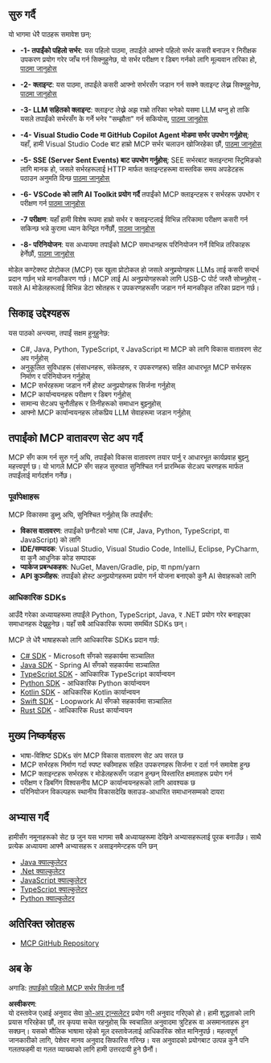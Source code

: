 <!--
CO_OP_TRANSLATOR_METADATA:
{
  "original_hash": "8fdd5786214b32ad33d8b5cf9012a0f7",
  "translation_date": "2025-05-17T08:07:58+00:00",
  "source_file": "03-GettingStarted/README.md",
  "language_code": "ne"
}
-->
## सुरु गर्दै

यो भागमा धेरै पाठहरू समावेश छन्:

- **-1- तपाईंको पहिलो सर्भर**: यस पहिलो पाठमा, तपाईंले आफ्नो पहिलो सर्भर कसरी बनाउन र निरीक्षक उपकरण प्रयोग गरेर जाँच गर्न सिक्नुहुनेछ, यो सर्भर परीक्षण र डिबग गर्नको लागि मूल्यवान तरिका हो, [पाठमा जानुहोस्](/03-GettingStarted/01-first-server/README.md)

- **-2- क्लाइन्ट**: यस पाठमा, तपाईंले कसरी आफ्नो सर्भरसँग जडान गर्न सक्ने क्लाइन्ट लेख्न सिक्नुहुनेछ, [पाठमा जानुहोस्](/03-GettingStarted/02-client/README.md)

- **-3- LLM सहितको क्लाइन्ट**: क्लाइन्ट लेख्ने अझ राम्रो तरिका भनेको यसमा LLM थप्नु हो ताकि यसले तपाईंको सर्भरसँग के गर्ने भनेर "सम्झौता" गर्न सकियोस्, [पाठमा जानुहोस्](/03-GettingStarted/03-llm-client/README.md)

- **-4- Visual Studio Code मा GitHub Copilot Agent मोडमा सर्भर उपभोग गर्नुहोस्**: यहाँ, हामी Visual Studio Code बाट हाम्रो MCP सर्भर चलाउन खोजिरहेका छौं, [पाठमा जानुहोस्](/03-GettingStarted/04-vscode/README.md)

- **-5- SSE (Server Sent Events) बाट उपभोग गर्नुहोस्**: SEE सर्भरबाट क्लाइन्टमा स्ट्रिमिङको लागि मानक हो, जसले सर्भरहरूलाई HTTP मार्फत क्लाइन्टहरूमा वास्तविक समय अपडेटहरू पठाउन अनुमति दिन्छ [पाठमा जानुहोस्](/03-GettingStarted/05-sse-server/README.md)

- **-6- VSCode को लागि AI Toolkit प्रयोग गर्दै** तपाईंको MCP क्लाइन्टहरू र सर्भरहरू उपभोग र परीक्षण गर्न [पाठमा जानुहोस्](/03-GettingStarted/06-aitk/README.md)

- **-7 परीक्षण**: यहाँ हामी विशेष रूपमा हाम्रो सर्भर र क्लाइन्टलाई विभिन्न तरिकामा परीक्षण कसरी गर्न सकिन्छ भन्ने कुरामा ध्यान केन्द्रित गर्नेछौं, [पाठमा जानुहोस्](/03-GettingStarted/07-testing/README.md)

- **-8- परिनियोजन**: यस अध्यायमा तपाईंको MCP समाधानहरू परिनियोजन गर्ने विभिन्न तरिकाहरू हेर्नेछौं, [पाठमा जानुहोस्](/03-GettingStarted/08-deployment/README.md)

मोडेल कण्टेक्स्ट प्रोटोकल (MCP) एक खुला प्रोटोकल हो जसले अनुप्रयोगहरू LLMs लाई कसरी सन्दर्भ प्रदान गर्छन् भन्ने मानकीकरण गर्छ। MCP लाई AI अनुप्रयोगहरूको लागि USB-C पोर्ट जस्तै सोच्नुहोस् - यसले AI मोडेलहरूलाई विभिन्न डेटा स्रोतहरू र उपकरणहरूसँग जडान गर्न मानकीकृत तरिका प्रदान गर्छ।

## सिकाइ उद्देश्यहरू

यस पाठको अन्त्यमा, तपाईं सक्षम हुनुहुनेछ:

- C#, Java, Python, TypeScript, र JavaScript मा MCP को लागि विकास वातावरण सेट अप गर्नुहोस्
- अनुकूलित सुविधाहरू (संसाधनहरू, संकेतहरू, र उपकरणहरू) सहित आधारभूत MCP सर्भरहरू निर्माण र परिनियोजन गर्नुहोस्
- MCP सर्भरहरूमा जडान गर्ने होस्ट अनुप्रयोगहरू सिर्जना गर्नुहोस्
- MCP कार्यान्वयनहरू परीक्षण र डिबग गर्नुहोस्
- सामान्य सेटअप चुनौतीहरू र तिनीहरूको समाधान बुझ्नुहोस्
- आफ्नो MCP कार्यान्वयनहरू लोकप्रिय LLM सेवाहरूमा जडान गर्नुहोस्

## तपाईंको MCP वातावरण सेट अप गर्दै

MCP सँग काम गर्न सुरु गर्नु अघि, तपाईंको विकास वातावरण तयार पार्नु र आधारभूत कार्यप्रवाह बुझ्नु महत्त्वपूर्ण छ। यो भागले MCP सँग सहज सुरुवात सुनिश्चित गर्न प्रारम्भिक सेटअप चरणहरू मार्फत तपाईंलाई मार्गदर्शन गर्नेछ।

### पूर्वापेक्षाहरू

MCP विकासमा डुब्नु अघि, सुनिश्चित गर्नुहोस् कि तपाईंसँग:

- **विकास वातावरण**: तपाईंको छनौटको भाषा (C#, Java, Python, TypeScript, वा JavaScript) को लागि
- **IDE/सम्पादक**: Visual Studio, Visual Studio Code, IntelliJ, Eclipse, PyCharm, वा कुनै आधुनिक कोड सम्पादक
- **प्याकेज प्रबन्धकहरू**: NuGet, Maven/Gradle, pip, वा npm/yarn
- **API कुञ्जीहरू**: तपाईंको होस्ट अनुप्रयोगहरूमा प्रयोग गर्न योजना बनाएको कुनै AI सेवाहरूको लागि

### आधिकारिक SDKs

आउँदै गरेका अध्यायहरूमा तपाईंले Python, TypeScript, Java, र .NET प्रयोग गरेर बनाइएका समाधानहरू देख्नुहुनेछ। यहाँ सबै आधिकारिक रूपमा समर्थित SDKs छन्।

MCP ले धेरै भाषाहरूको लागि आधिकारिक SDKs प्रदान गर्छ:
- [C# SDK](https://github.com/modelcontextprotocol/csharp-sdk) - Microsoft सँगको सहकार्यमा सञ्चालित
- [Java SDK](https://github.com/modelcontextprotocol/java-sdk) - Spring AI सँगको सहकार्यमा सञ्चालित
- [TypeScript SDK](https://github.com/modelcontextprotocol/typescript-sdk) - आधिकारिक TypeScript कार्यान्वयन
- [Python SDK](https://github.com/modelcontextprotocol/python-sdk) - आधिकारिक Python कार्यान्वयन
- [Kotlin SDK](https://github.com/modelcontextprotocol/kotlin-sdk) - आधिकारिक Kotlin कार्यान्वयन
- [Swift SDK](https://github.com/modelcontextprotocol/swift-sdk) - Loopwork AI सँगको सहकार्यमा सञ्चालित
- [Rust SDK](https://github.com/modelcontextprotocol/rust-sdk) - आधिकारिक Rust कार्यान्वयन

## मुख्य निष्कर्षहरू

- भाषा-विशिष्ट SDKs संग MCP विकास वातावरण सेट अप सरल छ
- MCP सर्भरहरू निर्माण गर्दा स्पष्ट स्कीमाहरू सहित उपकरणहरू सिर्जना र दर्ता गर्न समावेश हुन्छ
- MCP क्लाइन्टहरू सर्भरहरू र मोडेलहरूसँग जडान हुन्छन् विस्तारित क्षमताहरू प्रयोग गर्न
- परीक्षण र डिबगिंग विश्वसनीय MCP कार्यान्वयनहरूको लागि आवश्यक छ
- परिनियोजन विकल्पहरू स्थानीय विकासदेखि क्लाउड-आधारित समाधानसम्मको दायरा

## अभ्यास गर्दै

हामीसँग नमूनाहरूको सेट छ जुन यस भागमा सबै अध्यायहरूमा देखिने अभ्यासहरूलाई पूरक बनाउँछ। साथै प्रत्येक अध्यायमा आफ्नै अभ्यासहरू र असाइनमेन्टहरू पनि छन्

- [Java क्याल्कुलेटर](./samples/java/calculator/README.md)
- [.Net क्याल्कुलेटर](../../../03-GettingStarted/samples/csharp)
- [JavaScript क्याल्कुलेटर](./samples/javascript/README.md)
- [TypeScript क्याल्कुलेटर](./samples/typescript/README.md)
- [Python क्याल्कुलेटर](../../../03-GettingStarted/samples/python)

## अतिरिक्त स्रोतहरू

- [MCP GitHub Repository](https://github.com/microsoft/mcp-for-beginners)

## अब के

अगाडि: [तपाईंको पहिलो MCP सर्भर सिर्जना गर्दै](/03-GettingStarted/01-first-server/README.md)

**अस्वीकरण**:  
यो दस्तावेज एआई अनुवाद सेवा [को-अप ट्रान्सलेटर](https://github.com/Azure/co-op-translator) प्रयोग गरी अनुवाद गरिएको हो। हामी शुद्धताको लागि प्रयास गरिरहेका छौं, तर कृपया सचेत रहनुहोस् कि स्वचालित अनुवादमा त्रुटिहरू वा असमानताहरू हुन सक्छन्। यसको मौलिक भाषामा रहेको मूल दस्तावेजलाई आधिकारिक स्रोत मानिनुपर्छ। महत्वपूर्ण जानकारीको लागि, पेशेवर मानव अनुवाद सिफारिस गरिन्छ। यस अनुवादको प्रयोगबाट उत्पन्न कुनै पनि गलतफहमी वा गलत व्याख्याको लागि हामी उत्तरदायी हुने छैनौं।